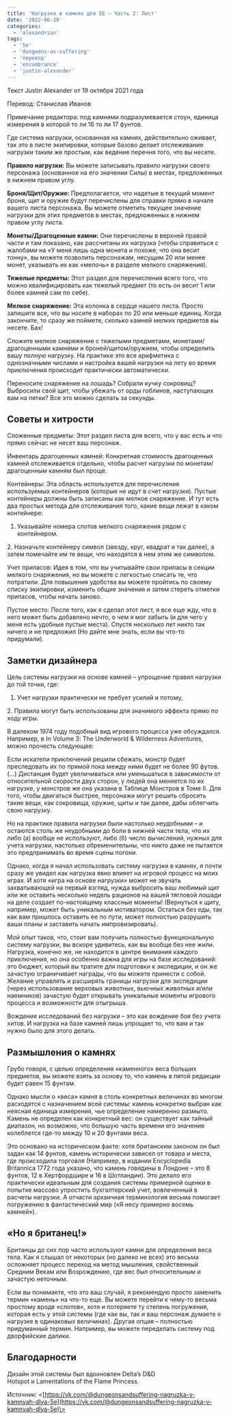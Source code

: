 ```yaml
---
title: 'Нагрузка в камнях для 5E – Часть 2: Лист'
date: '2022-06-10'
categories:
  - 'alexandrian'
tags:
  - '5e'
  - 'dungeons-as-suffering'
  - 'перевод'
  - 'encumbrance'
  - 'justin-alexander'
---
```


Текст Justin Alexander от 19 октября 2021 года

Перевод: Станислав Иванов

Примечание редактора: под камнями подразумевается стоун, единица измерения в которой то ли 16 то ли 17 фунтов.

Где система нагрузки, основанная на камнях, действительно оживает, так это в листе экипировки, которые базово делает отслеживание нагрузки таким же простым, как ведение перечня того, что вы несете.

**Правило нагрузки:** Вы можете записывать правило нагрузки своего персонажа (основанное на его значении Силы) в местах, предложенных в нижнем правом углу.

**Броня/Щит/Оружие:** Предполагается, что надетые в текущий момент броня, щит и оружие будут перечислены для справки прямо в начале вашего листа персонажа. Вы можете отметить текущее значение нагрузки для этих предметов в местах, предложенных в нижнем правом углу листа.

**Монеты/Драгоценные камни:** Они перечислены в верхней правой части и там показано, как рассчитаны их нагрузка (чтобы справиться с жалобами на «У меня лишь одна монета и похоже, что она весит тонну», вы можете позволить персонажам, несущим 20 или менее монет, указывать их как «мелочь» в разделе мелкого снаряжения).

**Тяжелые предметы:** Этот раздел для перечисления всего того, что можно квалифицировать как тяжелый предмет (то есть он весит 1 или более камней сам по себе).

**Мелкое снаряжение:** Эта колонка в сердце нашего листа. Просто запишите все, что вы носите в наборах по 20 или меньше единиц. Когда закончите, то сразу же поймете, сколько камней мелких предметов вы несете. Бах!

Сложите мелкое снаряжение с тяжелыми предметами, монетами/драгоценными камнями и броней/щитом/оружием, чтобы определить вашу полную нагрузку. На практике это все арифметика с однозначными числами и настройка вашей нагрузки на лету во время приключения происходит практически автоматически.

Переносите снаряжение на лошадь? Собрали кучку сокровищ? Выбросили свой щит, чтобы убежать от орды гоблинов, наступающих вам на пятки? Все это можно сделать за секунды.

## Советы и хитрости

Сложенные предметы: Этот раздел листа для всего, что у вас есть и что прямо сейчас не несет ваш персонаж.

Инвентарь драгоценных камней: Конкретная стоимость драгоценных камней отслеживается отдельно, чтобы расчет нагрузки по монетам/драгоценным камням был проще.

Контейнеры: Эта область используется для перечисления используемых контейнеров (которые не идут в счет нагрузки). Пустые контейнеры должны быть записаны как мелкое снаряжение. И тут есть два простых метода для отслеживания того, какие вещи лежат в каком контейнере:

1. Указывайте номера слотов мелкого снаряжения рядом с контейнером.

2\. Назначьте контейнеру символ (звезду, круг, квадрат и так далее), а затем помечайте им те вещи, что находятся в нем этим же символом.

Учет припасов: Идея в том, что вы учитывайте свои припасы в секции мелкого снаряжения, но вы можете с легкостью списать те, что потратили. Для повышения удобства вы можете пройтись по своему списку экипировки, изменить общие значения и затем стереть отметки припасов, чтобы начать заново.

Пустое место: После того, как я сделал этот лист, я все еще жду, что в него может быть добавлено нечто, о чем я мог забыть (и для чего у меня есть удобные пустые места). Спустя несколько лет никто так ничего и не предложил (Но дайте мне знать, если вы что-то придумали).

## Заметки дизайнера

Цель системы нагрузки на основе камней – упрощение правил нагрузки до той точки, где:

1. Учет нагрузки практически не требует усилий и потому,

2\. Правила могут быть использованы для значимого эффекта прямо по ходу игры.

В далеком 1974 году подобный вид игрового процесса уже обсуждался. Например, в In Volume 3: The Underworld & Wilderness Adventures, можно прочесть следующее:

Если искатели приключений решили сбежать, монстр будет преследовать их по прямой пока между ними будет не более 90 футов. (…) Дистанция будет увеличиваться или уменьшаться в зависимости от относительной скорости двух сторон, у людей она меняется по их нагрузке, у монстров же она указана в Таблице Монстров в Томе II. Для того, чтобы двигаться быстрее, персонажи могут решить сбросить такие вещи, как сокровища, оружие, щиты и так далее, дабы облегчить свою нагрузку.

Но на практике правила нагрузки были настолько неудобными – и остаются столь же неудобными до боли в нижней части тела, что их либо (а) вообще не используют, либо (б) число вычислений, нужных для учета нагрузки, настолько обременительны, что никто даже не пытается это предпринимать во время сцены погони.

Однако, когда я начал использовать систему нагрузки в камнях, я почти сразу же увидел как нагрузка явно влияет на игровой процесс на моих играх. И хотя «игра на основе нагрузки» может не звучать захватывающей на первый взгляд, нужда выбросить ваш любимый щит или же оставить несколько недель рационов на вашей тягловой лошади на деле создает по-настоящему классные моменты! (Вернуться к щиту, например, может быть уникальным мотиватором. Остаться без еды, так как вам пришлось оставить ее по пути, может полностью разрушить ваши планы и заставить начать импровизировать).

Мой опыт таков, что, стоит вам получить полностью функциональную систему нагрузки, вы вскоре удивитесь, как вы вообще без нее жили. Нагрузка, конечно же, не находится в центре внимания каждого приключения, но она особенно важна для игры на базе исследований: это бюджет, который вы тратите для подготовки к экспедиции, и он же зачастую ограничивает награды, что вы можете принести с собой. Желание управлять и расширять границы нагрузки для экспедиции (через использование верховых животных, вьючных животных и/или наемников) зачастую будет открывать уникальные моменты игрового процесса и возможности для отыгрыша.

Вождение исследований без нагрузки – это как вождение боя без учета хитов. И нагрузка на базе камней лишь упрощает то, что вам и так нужно было для этого делать.

## Размышления о камнях

Грубо говоря, с целью определения «каменного» веса больших предметов, вы можете взять за основу то, что камень в пятой редакции будет равен 15 фунтам.

Однако мысли о «веса» камня в столь конкретных величинах во многом расходятся с назначением всей системы: камень конкретно выбран как неясная единица измерения, чье определение намеренно размыто. Камень не определен как конкретный вес: он существует как тайный диапазон, но возможно, что большую часть времени его значение колеблется где-то между 10 и 20 фунтами веса.

Это основано на историческом факте: хотя британским законом он был задан как 14 фунтов, камень исторически зависел от товара и места, где происходила торговля (Например, в издании Encyclopedia Britannica 1772 года указано, что камень говядины в Лондоне – это 8 фунтов, 12 в Хертфордшире и 16 в Шотландии). Это делало его практически идеальным для создания системы примерной оценки в попытке массово упростить бухгалтерский учет, вовлеченный в расчеты нагрузки. А отчасти архаичная терминология весьма помогает погружению в фантастический мир («Я несу примерно восемь камней»).

## «Но я британец!»

Британцы до сих пор часто используют камни для определения веса тела. Как я слышал от некоторых (но далеко не всех) это весьма осложняет процесс переход на метод мышления, свойственный Средним Векам или Возрождению, где вес был относительным и зачастую неточным.

Если вы понимаете, что это ваш случай, я рекомендую просто заменить термин «камень» на что-то еще. Вы можете перейти к чему-то весьма простому вроде «слотов», хотя и потеряете ту степень погружения, которая есть у этой системы (где как вы, так и ваш персонаж думаете о нагрузке в одинаковых величинах). Другая опция – полностью придуманный термин. Например, вы можете переделать систему под дворфийские далики.

## Благодарности

Дизайн этой системы был вдохновлен Delta’s D&D Hotspot и Lamentations of the Flame Princess.

Источник: <[https://vk.com/@dungeonsandsuffering-nagruzka-v-kamnyah-dlya-5e](https://vk.com/@dungeonsandsuffering-nagruzka-v-kamnyah-dlya-5e)\>
